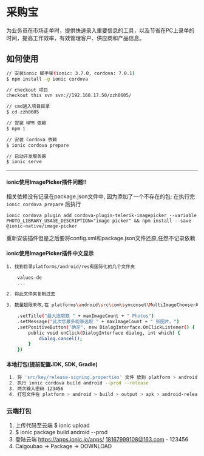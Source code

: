 # 采购宝

为业务员在市场走单时，提供快速录入重要信息的工具，以及节省在PC上录单的时间，提高工作效率，有效管理客户、供应商和产品信息。

## 如何使用

```bash
// 安装ionic 脚手架(ionic: 3.7.0, cordova: 7.0.1)
$ npm install -g ionic cordova

// checkout 项目
checkout this svn svn://192.168.17.50/zzh0605/

// cmd进入项目目录
$ cd zzh0605

// 安装 NPM 依赖
$ npm i

// 安装 Cordova 依赖
$ ionic cordova prepare

// 启动开发服务器
$ ionic serve
```

-----------------

#### ionic使用ImagePicker插件问题!!

相关依赖没有记录在package.json文件中, 因为添加了一个不存在的包; 在执行完`ionic cordova prepare` 后执行 

  `ionic cordova plugin add cordova-plugin-telerik-imagepicker --variable PHOTO_LIBRARY_USAGE_DESCRIPTION="image picker" && npm install --save @ionic-native/image-picker
`
  
  重新安装插件但是之后要将config.xml和package.json文件还原,任然不记录依赖
  
#### ionic使用ImagePicker插件中文显示
 ```bash
 1. 找到目录platforms/android/res有国际化的几个文件夹
 
     values-de
     ...
 
 2. 将此文件夹复制过去
 
 3. 数量超限未改,在 platforms\android\src\com\synconset\MultiImageChooserActivity.java:200 处
 
     .setTitle("最大选取数 " + maxImageCount + " Photos")
     .setMessage("此次您最多能够选取 " + maxImageCount + " 张图片。")
     .setPositiveButton("确定", new DialogInterface.OnClickListener() {
         public void onClick(DialogInterface dialog, int which) {
             dialog.cancel();
         }
     })
```

#### 本地打包(提前配置JDK, SDK, Gradle)

```bash
 1. 将 'src/key/release-signing.properties' 文件 放到 platform > android 文件夹下
 2. 执行 ionic cordova build android --prod --release
 3. 两次输入密码 123456
 4. 打包文件在 platform > android > build > output > apk > android-release.apk
```

### 云端打包
 1. 上传代码至云端
    $ ionic upload
 2. $ ionic package build android --prod
 3. 登陆云端 https://apps.ionic.io/apps/
    18167999108@163.com - 123456
 4. Caigoubao -> Package -> DOWNLOAD
```

